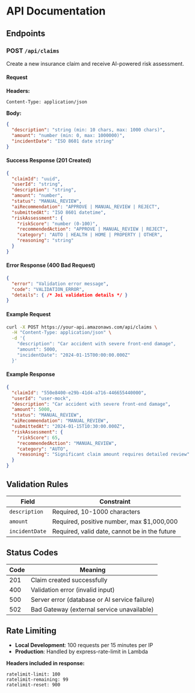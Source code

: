 # API Documentation

## Endpoints

### POST `/api/claims`

Create a new insurance claim and receive AI-powered risk assessment.

#### Request

**Headers:**
```
Content-Type: application/json
```

**Body:**
```json
{
  "description": "string (min: 10 chars, max: 1000 chars)",
  "amount": "number (min: 0, max: 1000000)",
  "incidentDate": "ISO 8601 date string"
}
```

#### Success Response (201 Created)

```json
{
  "claimId": "uuid",
  "userId": "string",
  "description": "string",
  "amount": "number",
  "status": "MANUAL_REVIEW",
  "aiRecommendation": "APPROVE | MANUAL_REVIEW | REJECT",
  "submittedAt": "ISO 8601 datetime",
  "riskAssessment": {
    "riskScore": "number (0-100)",
    "recommendedAction": "APPROVE | MANUAL_REVIEW | REJECT",
    "category": "AUTO | HEALTH | HOME | PROPERTY | OTHER",
    "reasoning": "string"
  }
}
```

#### Error Response (400 Bad Request)

```json
{
  "error": "Validation error message",
  "code": "VALIDATION_ERROR",
  "details": { /* Joi validation details */ }
}
```

#### Example Request

```bash
curl -X POST https://your-api.amazonaws.com/api/claims \
  -H "Content-Type: application/json" \
  -d '{
    "description": "Car accident with severe front-end damage",
    "amount": 5000,
    "incidentDate": "2024-01-15T00:00:00.000Z"
  }'
```

#### Example Response

```json
{
  "claimId": "550e8400-e29b-41d4-a716-446655440000",
  "userId": "user-mock",
  "description": "Car accident with severe front-end damage",
  "amount": 5000,
  "status": "MANUAL_REVIEW",
  "aiRecommendation": "MANUAL_REVIEW",
  "submittedAt": "2024-01-15T10:30:00.000Z",
  "riskAssessment": {
    "riskScore": 65,
    "recommendedAction": "MANUAL_REVIEW",
    "category": "AUTO",
    "reasoning": "Significant claim amount requires detailed review"
  }
}
```

## Validation Rules

| Field | Constraint |
|-------|-----------|
| `description` | Required, 10-1000 characters |
| `amount` | Required, positive number, max $1,000,000 |
| `incidentDate` | Required, valid date, cannot be in the future |

## Status Codes

| Code | Meaning |
|------|---------|
| 201 | Claim created successfully |
| 400 | Validation error (invalid input) |
| 500 | Server error (database or AI service failure) |
| 502 | Bad Gateway (external service unavailable) |

## Rate Limiting

- **Local Development**: 100 requests per 15 minutes per IP
- **Production**: Handled by express-rate-limit in Lambda

**Headers included in response:**
```
ratelimit-limit: 100
ratelimit-remaining: 99
ratelimit-reset: 900
```

